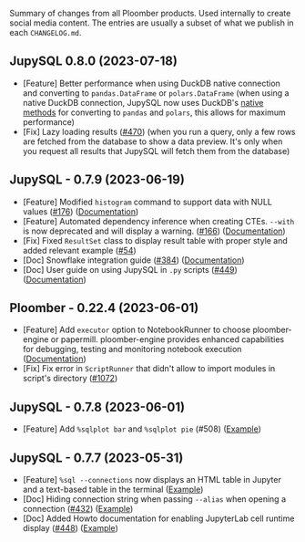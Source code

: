 Summary of changes from all Ploomber products. Used internally to create social media content. The entries are usually a subset of what we publish in each `CHANGELOG.md`.

## JupySQL 0.8.0 (2023-07-18)

* [Feature] Better performance when using DuckDB native connection and converting to `pandas.DataFrame` or `polars.DataFrame` (when using a native DuckDB connection, JupySQL now uses DuckDB's [native methods](https://duckdb.org/docs/api/python/overview.html#result-conversion) for converting to `pandas` and `polars`, this allows for maximum performance)
* [Fix] Lazy loading results ([#470](https://github.com/ploomber/jupysql/issues/470)) (when you run a query, only a few rows are fetched from the database to show a data preview. It's only when you request all results that JupySQL will fetch them from the database)


## JupySQL - 0.7.9 (2023-06-19)

* [Feature] Modified `histogram` command to support data with NULL values ([#176](https://github.com/ploomber/jupysql/issues/176)) ([Documentation](https://jupysql.ploomber.io/en/latest/plot.html#histogram))
* [Feature] Automated dependency inference when creating CTEs. `--with` is now deprecated and will display a warning. ([#166](https://github.com/ploomber/jupysql/issues/166)) ([Documentation](https://jupysql.ploomber.io/en/latest/compose.html))
* [Fix] Fixed `ResultSet` class to display result table with proper style and added relevant example ([#54](https://github.com/ploomber/jupysql/issues/54))
* [Doc] Snowflake integration guide ([#384](https://github.com/ploomber/jupysql/issues/384)) ([Documentation](https://jupysql.ploomber.io/en/latest/integrations/snowflake.html))
* [Doc] User guide on using JupySQL in `.py` scripts ([#449](https://github.com/ploomber/jupysql/issues/449)) ([Documentation](https://jupysql.ploomber.io/en/latest/user-guide/py-scripts.html))


## Ploomber - 0.22.4 (2023-06-01)

* [Feature] Add `executor` option to NotebookRunner to choose ploomber-engine or papermill. ploomber-engine provides enhanced capabilities for debugging, testing and monitoring notebook execution ([Documentation](https://docs.ploomber.io/en/latest/cookbook/nb_executors.html))
* [Fix] Fix error in `ScriptRunner` that didn't allow to import modules in script's directory ([#1072](https://github.com/ploomber/ploomber/issues/1072)) 

## JupySQL - 0.7.8 (2023-06-01)

* [Feature] Add `%sqlplot bar` and `%sqlplot pie` (#508) ([Example](https://jupysql.ploomber.io/en/latest/api/magic-plot.html#sqlplot-bar))

## JupySQL - 0.7.7 (2023-05-31)

* [Feature] `%sql --connections` now displays an HTML table in Jupyter and a text-based table in the terminal ([Example](https://jupysql.ploomber.io/en/latest/api/magic-sql.html#list-connections))
* [Doc] Hiding connection string when passing `--alias` when opening a connection ([#432](https://github.com/ploomber/jupysql/issues/432)) ([Example](https://jupysql.ploomber.io/en/latest/howto.html#hide-connection-string))
* [Doc] Added Howto documentation for enabling JupyterLab cell runtime display ([#448](https://github.com/ploomber/jupysql/issues/448)) ([Example](https://jupysql.ploomber.io/en/latest/howto/benchmarking-time.html))

